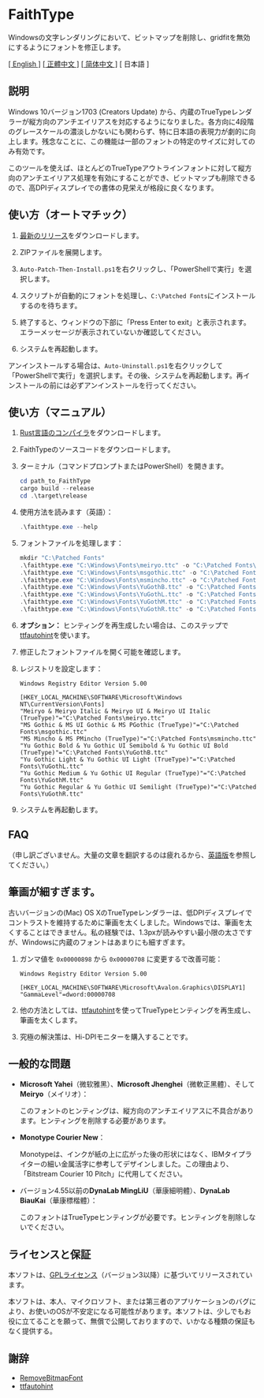 # FaithType

Windowsの文字レンダリングにおいて、ビットマップを削除し、gridfitを無効にするようにフォントを修正します。

[\[ English \]](Readme.md) [\[ 正體中文 \]](Readme-zh_tw.md) [\[ 简体中文 \]](Readme-zh_cn.md) \[ 日本語 \]

## 説明

Windows 10バージョン1703 (Creators Update) から、内蔵のTrueTypeレンダラーが縦方向のアンチエイリアスを対応するようになりました。各方向に4段階のグレースケールの濃淡しかないにも関わらず、特に日本語の表現力が劇的に向上します。残念なことに、この機能は一部のフォントの特定のサイズに対してのみ有効です。

このツールを使えば、ほとんどのTrueTypeアウトラインフォントに対して縦方向のアンチエイリアス処理を有効にすることができ、ビットマップも削除できるので、高DPIディスプレイでの書体の見栄えが格段に良くなります。

## 使い方（オートマチック）

1. [最新のリリース](https://github.com/m13253/FaithType/releases/download/latest/FaithType.zip)をダウンロードします。

2. ZIPファイルを展開します。

3. `Auto-Patch-Then-Install.ps1`を右クリックし、「PowerShellで実行」を選択します。

4. スクリプトが自動的にフォントを処理し、`C:\Patched Fonts`にインストールするのを待ちます。

5. 終了すると、ウィンドウの下部に「Press Enter to exit」と表示されます。エラーメッセージが表示されていないか確認してください。

6. システムを再起動します。

アンインストールする場合は、`Auto-Uninstall.ps1`を右クリックして「PowerShellで実行」を選択します。その後、システムを再起動します。再インストールの前には必ずアンインストールを行ってください。

## 使い方（マニュアル）

1. [Rust言語のコンパイラ](https://www.rust-lang.org/tools/install)をダウンロードします。

2. FaithTypeのソースコードをダウンロードします。

3. ターミナル（コマンドプロンプトまたはPowerShell）を開きます。
   ```ps1
   cd path_to_FaithType
   cargo build --release
   cd .\target\release
   ```

4. 使用方法を読みます（英語）：
   ```ps1
   .\faithtype.exe --help
   ```

5. フォントファイルを処理します：
   ```ps1
   mkdir "C:\Patched Fonts"
   .\faithtype.exe "C:\Windows\Fonts\meiryo.ttc" -o "C:\Patched Fonts\meiryo.ttc"
   .\faithtype.exe "C:\Windows\Fonts\msgothic.ttc" -o "C:\Patched Fonts\msgothic.ttc"
   .\faithtype.exe "C:\Windows\Fonts\msmincho.ttc" -o "C:\Patched Fonts\msmincho.ttc"
   .\faithtype.exe "C:\Windows\Fonts\YuGothB.ttc" -o "C:\Patched Fonts\YuGothB.ttc"
   .\faithtype.exe "C:\Windows\Fonts\YuGothL.ttc" -o "C:\Patched Fonts\YuGothL.ttc"
   .\faithtype.exe "C:\Windows\Fonts\YuGothM.ttc" -o "C:\Patched Fonts\YuGothM.ttc"
   .\faithtype.exe "C:\Windows\Fonts\YuGothR.ttc" -o "C:\Patched Fonts\YuGothR.ttc"
   ```

6. **オプション：** ヒンティングを再生成したい場合は、このステップで[ttfautohint](https://www.freetype.org/ttfautohint/#download)を使います。

7. 修正したフォントファイルを開く可能を確認します。

8. レジストリを設定します：
   ```reg
   Windows Registry Editor Version 5.00

   [HKEY_LOCAL_MACHINE\SOFTWARE\Microsoft\Windows NT\CurrentVersion\Fonts]
   "Meiryo & Meiryo Italic & Meiryo UI & Meiryo UI Italic (TrueType)"="C:\Patched Fonts\meiryo.ttc"
   "MS Gothic & MS UI Gothic & MS PGothic (TrueType)"="C:\Patched Fonts\msgothic.ttc"
   "MS Mincho & MS PMincho (TrueType)"="C:\Patched Fonts\msmincho.ttc"
   "Yu Gothic Bold & Yu Gothic UI Semibold & Yu Gothic UI Bold (TrueType)"="C:\Patched Fonts\YuGothB.ttc"
   "Yu Gothic Light & Yu Gothic UI Light (TrueType)"="C:\Patched Fonts\YuGothL.ttc"
   "Yu Gothic Medium & Yu Gothic UI Regular (TrueType)"="C:\Patched Fonts\YuGothM.ttc"
   "Yu Gothic Regular & Yu Gothic UI Semilight (TrueType)"="C:\Patched Fonts\YuGothR.ttc"
   ```

9. システムを再起動します。

## FAQ

（申し訳ございません。大量の文章を翻訳するのは疲れるから、[英語版](Readme.md)を参照してください。）

## 筆画が細すぎます。

古いバージョンの(Mac) OS XのTrueTypeレンダラーは、低DPIディスプレイでコントラストを維持するために筆画を太くしました。Windowsでは、筆画を太くすることはできません。私の経験では、1.3pxが読みやすい最小限の太さですが、Windowsに内蔵のフォントはあまりにも細すぎます。

1. ガンマ値を `0x00000898` から `0x00000708` に変更するで改善可能：
   ```reg
   Windows Registry Editor Version 5.00

   [HKEY_LOCAL_MACHINE\SOFTWARE\Microsoft\Avalon.Graphics\DISPLAY1]
   "GammaLevel"=dword:00000708
   ```

2. 他の方法としては、[ttfautohint](https://www.freetype.org/ttfautohint/)を使ってTrueTypeヒンティングを再生成し、筆画を太くします。

3. 究極の解決策は、Hi-DPIモニターを購入することです。

## 一般的な問題

- **Microsoft Yahei**（微软雅黑）、**Microsoft Jhenghei**（微軟正黑體）、そして**Meiryo**（メイリオ）：

  このフォントのヒンティングは、縦方向のアンチエイリアスに不具合があります。ヒンティングを削除する必要があります。

- **Monotype Courier New**：

  Monotypeは、インクが紙の上に広がった後の形状にはなく、IBMタイプライターの細い金属活字に参考してデザインしました。この理由より、「Bitstream Courier 10 Pitch」に代用してください。

- バージョン4.55以前の**DynaLab MingLiU**（華康細明體）、**DynaLab BiauKai**（華康標楷體）：

  このフォントはTrueTypeヒンティングが必要です。ヒンティングを削除しないでください。

## ライセンスと保証

本ソフトは、[GPLライセンス](LICENSE)（バージョン3以降）に基づいてリリースされています。

本ソフトは、本人、マイクロソフト、または第三者のアプリケーションのバグにより、お使いのOSが不安定になる可能性があります。本ソフトは、少しでもお役に立てることを願って、無償で公開しておりますので、いかなる種類の保証もなく提供する。

## 謝辞

- [RemoveBitmapFont](https://github.com/tkumata/RemoveBitmapFont)
- [ttfautohint](https://www.freetype.org/ttfautohint/)
